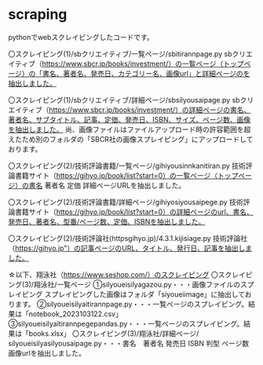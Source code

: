# scraping
pythonでwebスクレイピングしたコードです。

〇スクレイピング(1)/sbクリエイティブ/一覧ページ/sbitirannpage.py
sbクリエイティブ（https://www.sbcr.jp/books/investment/）の一覧ページ（トップページ）の「書名、著者名、発売日、カテゴリー名、画像url」と詳細ページのを抽出しました。

〇スクレイピング(1)/sbクリエイティブ/詳細ページ/sbsilyousaipage.py
sbクリエイティブ（https://www.sbcr.jp/books/investment/）の詳細ページの書名、著者名、サブタイトル、記事、定価、発売日、ISBN、サイズ、ページ数、画像を抽出しました。
尚、画像ファイルはファイルアップロード時の許容範囲を超えたため別のフォルダの「SBCR社の画像スプレイピング」にアップロードしております。

〇スクレイピング(2)/技術評論書籍/一覧ページ/gihiyousinnkanitiran.py
技術評論書籍サイト（https://gihyo.jp/book/list?start=0）の一覧ページ（トップページ）の書名 著者名 定価 詳細ページURLを抽出しました。

〇スクレイピング(2)/技術評論書籍/詳細ページ/gihiyosiyousaipege.py
技術評論書籍サイト（https://gihyo.jp/book/list?start=0）の詳細ページのurl、書名、発売日、著者名、型番/ページ数、定価、ISBNを抽出しました。

〇スクレイピング(2)/技術評論社(httpsgihyo.jp)/4.3.1.kijisiage.py
技術評論社（https://gihyo.jp"）の記事ページのURL、タイトル、発行日、記事を抽出しました。


☆以下、翔泳社（https://www.seshop.com/）のスクレイピング
〇スクレイピング(3)/翔泳社/一覧ページ
①silyoueisilyagazou.py・・・画像ファイルのスプレイピング
スプレイピングした画像はフォルダ「siyoueiimage」に抽出しております。
②silyoueisilyaitirannpage.py・・・一覧ページのスプレイピング。結果は「notebook_2023103122.csv」
③silyoueisilyaitirannpegepandas.py・・・一覧ページのスプレイピング。結果は「books.xlsx」
〇スクレイピング(3)/翔泳社/詳細ページ/
silyoueisilyasilyousaipage.py・・・書名　著者名 発売日 ISBN  判型 ページ数 画像urlを抽出しました。





